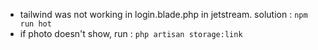 * tailwind was not working in login.blade.php in jetstream. solution : `npm run hot`
* if photo doesn't show, run : `php artisan storage:link`
